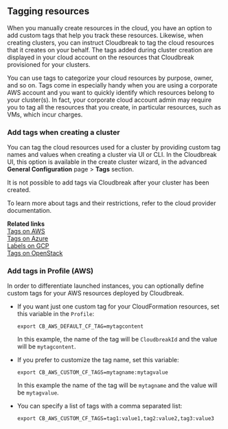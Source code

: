## Tagging resources 

When you manually create resources in the cloud, you have an option to add custom tags that help you track these resources. Likewise, when creating clusters, you can instruct Cloudbreak to tag the cloud resources that it creates on your behalf. The tags added during cluster creation are displayed in your cloud account on the resources that Cloudbreak provisioned for your clusters. 

You can use tags to categorize your cloud resources by purpose, owner, and so on. Tags come in especially handy when you are using a corporate AWS account and you want to quickly identify which resources belong to your cluster(s). In fact, your corporate cloud account admin may require you to tag all the resources that you create, in particular resources, such as VMs, which incur charges.


### Add tags when creating a cluster

You can tag the cloud resources used for a cluster by providing custom tag names and values when creating a cluster via UI or CLI. In the Cloudbreak UI, this option is available in the create cluster wizard, in the advanced **General Configuration** page > **Tags** section. 

It is not possible to add tags via Cloudbreak after your cluster has been created.  

[comment]: <> (Commenting out the content which does not apply but we may want to add it in the future.)
[comment]: <> (When you clone your cluster, all tags associated with the source cluster will be added to the template of the clone.)  
[comment]: <> (When you save a cluster template, all tags will be saved as part of the template, and they will be listed on the cluster template page.)    


To learn more about tags and their restrictions, refer to the cloud provider documentation. 

**Related links**  
[Tags on AWS](http://docs.aws.amazon.com/AWSEC2/latest/UserGuide/Using_Tags.html)    
[Tags on Azure](https://docs.microsoft.com/en-us/azure/azure-resource-manager/resource-group-using-tags)  
[Labels on GCP](https://cloud.google.com/resource-manager/docs/using-labels)  
[Tags on OpenStack](https://docs.openstack.org/mitaka/networking-guide/ops-resource-tags.html)  

### Add tags in Profile (AWS)

In order to differentiate launched instances, you can optionally define custom tags for your AWS resources deployed by Cloudbreak. 

* If you want just one custom tag for your CloudFormation resources, set this variable in the `Profile`:

    ```export CB_AWS_DEFAULT_CF_TAG=mytagcontent```

    In this example, the name of the tag will be `CloudbreakId` and the value will be `mytagcontent`.

* If you prefer to customize the tag name, set this variable:

    ```export CB_AWS_CUSTOM_CF_TAGS=mytagname:mytagvalue```

    In this example the name of the tag will be `mytagname` and the value will be `mytagvalue`. 

* You can specify a list of tags with a comma separated list: 

    ```export CB_AWS_CUSTOM_CF_TAGS=tag1:value1,tag2:value2,tag3:value3```
    
    
    
